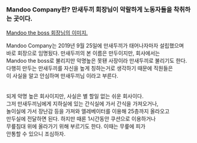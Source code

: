 <!DOCTYPE html>
<html lang="ko">
  <head>
    <meta charset="utf-8">
  </head>
  <body>
    <h3>Mandoo Company란? 만새두끼 회장님이 악랄하게 노동자들을 착취하는 곳이다.<br></h3>
    <a href="https://sites.google.com/view/mandoo" target="_blank">Mandoo the boss 회장님의 이미지.</a><br>
    <p>
      Mandoo Company는 2019년 9월 25일에 만새두끼가 태어나자마자 설립했으며<br>
      바로 회장으로 임명됬다. 만새두끼의 본 이름은 만두이지만, 회사에서는<br>
      Mandoo the boss로 불리지만 악명높은 못됀 사장이라 만새두끼로 불리기도 한다.<br>
      다행히 만두는 만새두끼를 자신을 높게 칭하는거로 생각하기 때문에 직원들은<br>
      이 사실을 알고 안심하며 만새두끼님 이라고 부른다.<br>
      <br>
      <br>
      되게 악명 높은 회사이지만, 사실은 별 할일 없는 쉬운 회사이다.<br>
      그저 만새두끼님에게 지하실에 있는 간식실에 가서 간식을 가져오거나,<br>
      놀이실에 가서 장난감 등을 가져와 엘레베이터를 이용해 25층까지 올라오고<br>
      만두실에 전달하면 된다. 하지만 때론 1시간동안 쿠션으로 이용하거나<br>
      무릎침대 위에 올라가기 위해 부르기도 한다. 이때는 무릎에 피가<br>
      안통할 수 있으니 조심하자.<br>
    </p>
  </body>
</html>
